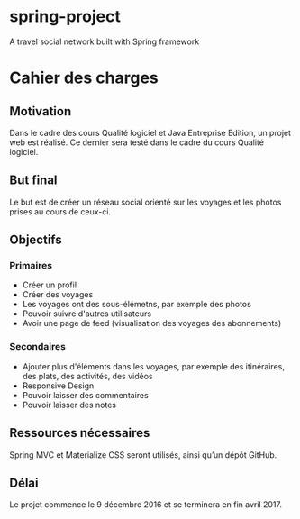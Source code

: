 # spring-project
A travel social network built with Spring framework

# Cahier des charges

## Motivation

Dans le cadre des cours Qualité logiciel et Java Entreprise Edition, un projet web est réalisé. Ce dernier sera testé dans le cadre du cours Qualité logiciel.

## But final

Le but est de créer un réseau social orienté sur les voyages et les photos prises au cours de ceux-ci.

## Objectifs

### Primaires

* Créer un profil
* Créer des voyages
* Les voyages ont des sous-élémetns, par exemple des photos
* Pouvoir suivre d'autres utilisateurs
* Avoir une page de feed (visualisation des voyages des abonnements)

### Secondaires

* Ajouter plus d'éléments dans les voyages, par exemple des itinéraires, des plats, des activités, des vidéos
* Responsive Design
* Pouvoir laisser des commentaires
* Pouvoir laisser des notes

## Ressources nécessaires

Spring MVC et Materialize CSS seront utilisés, ainsi qu’un dépôt GitHub.

## Délai

Le projet commence le 9 décembre 2016 et se terminera en fin avril 2017.
